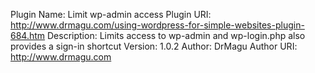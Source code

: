 Plugin Name: Limit wp-admin access
Plugin URI: http://www.drmagu.com/using-wordpress-for-simple-websites-plugin-684.htm
Description: Limits access to wp-admin and wp-login.php also provides a sign-in shortcut
Version: 1.0.2
Author: DrMagu
Author URI: http://www.drmagu.com
